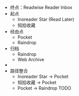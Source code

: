 - 终点：Readwise Reader Inbox
- 起点
	- Inoreader Star (Read Later)
	- 知拾收藏
- 经由点
	- Pocket
	- Raindrop
- 归档
	- Raindrop
	- Web Archive
-
- 路径整合
	- Inoreader Star -> Pocket
	- 知拾收藏 -> Pocket
	- Pocket -> Raindrop TODO